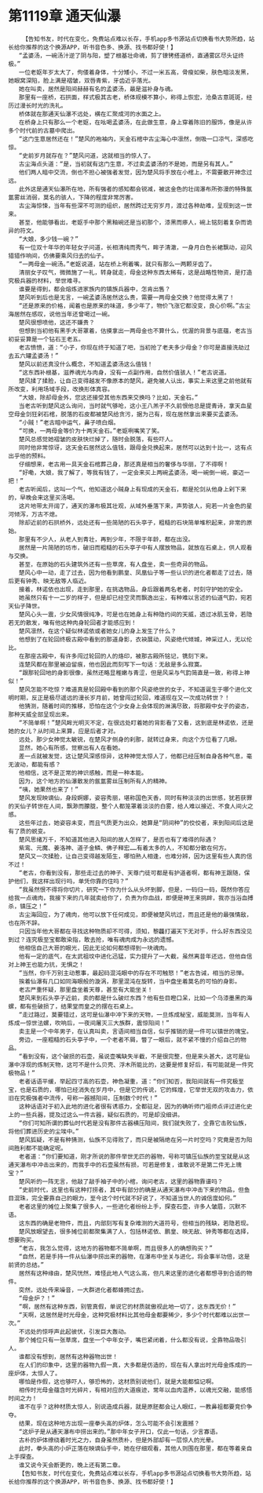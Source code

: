 # 第1119章 通天仙瀑
        【告知书友，时代在变化，免费站点难以长存，手机app多书源站点切换看书大势所趋，站长给你推荐的这个换源APP，听书音色多、换源、找书都好使！】
       “孟婆汤，一碗汤汁逆了阴与阳，塑了根基壮命魂，剪了镣铐搭道桥，直通雾区尽头证终极。”
       一位老妪年岁太大了，佝偻着身体，十分矮小，不过一米五高，骨瘦如柴，肤色暗淡发黑，她眼窝深陷，脸上满是褶皱，双唇青紫，牙齿近乎落光。
       她在叫卖，居然是阳间赫赫有名的孟婆汤，最是滋补身与魂。
       那里有一座桥，石拱面，样式极其古老，桥体规模不算小，称得上恢宏，沧桑古意斑斑，经历过漫长时光的洗礼。
       桥体就在那通天仙瀑不远处，横在汇聚成河的水面之上。
       在桥身上只有那么一个老妪，在吆喝孟婆汤，在此做生意，身上穿着陈旧的服饰，像是从许多个时代前的古墓中爬出。
       “这门生意居然还在！”楚风的袍袖内，天金石棺中古尘海心中凛然，倒吸一口凉气，深感吃惊。
       “史前岁月就存在？”楚风问道，这就相当的惊人了。
       古尘海点头道：“是，当初就有这门生意，不过卖孟婆汤的不是她，而是另有其人。”
       他们两人暗中交流，倒也不担心被强者发觉，因为楚风将手放在小棺上，不需要散开神念过远。
       此外这是通天仙瀑所在地，所有强者的感知都会锐减，被这金色的壮阔瀑布所弥漫的特殊氤氲雾丝消弱，莫名的骇人，下降的程度非常厉害。
       古尘海惊悚，当年有些深不可测的组织，居然跨过无穷岁月，渡过各种劫难，呈现到这一世来。
       甚至，他能够看出，老妪手中那个黑釉碗还是当初那个，漆黑而瘆人，碗上铭刻着复杂而诡异的符文。
       “大娘，多少钱一碗？”
       有一位双十年华的年轻女子问道，长相清纯而秀气，眸子清澈，一身月白色长裙飘动，迎风猎猎作响间，仿佛要乘风归去的仙子。
       “一两母金一碗汤。”老妪说道，站在桥上咧着嘴，就只有那么一两颗牙齿了。
       清丽女子叹气，微微施了一礼，转身就走，母金这种东西太稀有，这是战略性物资，是打造究极兵器的材料，举世难寻。
       谁要是得到，都会熔炼进家族内的镇族兵器中，怎肯出售？
       楚风听到后也是无言，一碗孟婆汤居然这么贵，需要一两母金交换？他觉得太黑了！
       “还是原来的价格，闻着也是原来的味道，多少年了，物价飞涨它都没变，良心价啊。”古尘海居然在感叹，说他当年还曾喝过一碗。
       楚风很想喷他，这还不嫌贵？
       但想到当初他有黑手大哥罩着，估摸拿出一两母金也不算什么，优渥的背景与底蕴，老古当初妥妥算是一个钻石王老五。
       老古愤愤，道：“小子，你现在终于知道了吧，当初抢了老夫多少母金？你可是直接洗劫过去五六罐孟婆汤！”
       楚风以前还真没什么概念，不知道孟婆汤这么值钱！
       “这东西补根基，滋养魂光与肉身，没有一点副作用，自然价值骇人！”老古说道。
       楚风揉了揉脸，让自己变得越发不像原本的楚风，避免被人认出，事实上来这里之前他就有所改变，利用场域手段，改换形体真容。
       “大娘，除却母金外，您这还接受其他东西来交换吗？比如，天金石。”
       当老古听到楚风这么询问，当时就气够呛，这小王八羔子不久前恨他总是提青诗，拿天血星空母金剑狂剁石棺，脱落的石皮都被楚风给贪污，据为己有，现在居然拿出来要买孟婆汤。
       “小贼！”老古暗中运气，鼻子喷白烟。
       “可换，一两母金等价为十两天金石。”老妪咧嘴笑了笑。
       楚风总感觉她褶皱的皮肤快烂掉了，随时会脱落，有些吓人。
       同时他非常惊讶，这天金石居然这么值钱，跟母金兑换起来，居然可以达到十比一，这有点出乎他的预料。
       仔细想来，老古用一具天金石棺葬己身，那还真是相当的奢侈与华丽，了不得啊！
       “好嘞，大娘，我了解了，等我有钱了，一定会来买上两碗孟婆汤，喝一碗倒一碗，豪迈一把！”
       老古听闻后，这叫一个气，他知道这小贼身上有现成的天金石，都是抡剑从他身上剁下来的，早晚会来这里买汤喝。
       这片地带太开阔了，通天的瀑布极其壮观，从域外垂落下来，声势骇人，宛若一片金色的星河倾泻，万古不熄。
       除却近前的石拱桥外，远处还有一些简陋的石头亭子，粗糙的石块简单堆积起来，非常的原始。
       那里有不少人，从老人到青壮，再到少年，不限于年龄，都在出没。
       居然是一片简陋的坊市，破旧而粗糙的石头亭子中有人摆放物品，就放在石桌上，供人观看与交换。
       甚至，在原始的石头建筑外还有一些草席，有人盘坐，卖一些奇异的物品。
       楚风心中一动，走了过去，因为他看到鹏皇、凤凰仙子等一些认识的进化者都走了过去，随后更有钟秀、映无敌等人临近。
       接着，林诺依也出现，走到那里，在挑选物品，身后跟着两名老者，时刻守护她的安全。
       她虽然只有十一二岁的样子，但是却已经空灵而飘逸出尘，有种难以言述的仙道气韵，宛若天仙子降世。
       楚风心头一震，少女风情很纯净，可是也在她身上有种隐约间的天威，透过冰肌玉骨，若隐若无的散发，唯有他这种肉身轮回者才能感应到！
       楚风凛然，在这个疑似林诺依或者她女儿的身上发生了什么？
       他想到了在轮回终极古殿中看到的那道身影，衣袂展动，风姿绝代倾城，神采过人，无以伦比。
       在那座古殿中，有许多闯过轮回的人的烙印，被那古殿所铭记，镌刻下来。
       连楚风都在那里被迫留痕，他也因此而刻写下一句话：无敌是多么寂寞。
       “跟那轮回地的身影很像，虽然还略显稚嫩与青涩，但是风采与气韵简直是一致，称得上神似！”
       楚风怎能不吃惊？难道真是轮回殿中看到的那个风姿绝世的女子，不知道诞生于哪个进化文明时期，反正是极尽遥远的漫长岁月前，她曾闯过轮回，难道现在又一次成功转世？！
       他猜测，随着时间的推移，恐怕在这个少女身上会体现的淋漓尽致，将那殿中女子的姿态，那种天威全部呈现出来。
       “不简单啊！”楚风眸光明灭不定，在很远处盯着她的背影看了又看，这到底是林诺依，还是她的女儿？从时间上来算，应是后者才对。
       远处，那少女神觉太敏锐，在楚风才侧身的刹那，就转过身来，向这个方位看了几眼。
       显然，她心有所感，觉察出有人在看她。
       差一点就被发觉，这让楚风深感惊异，这种神觉太惊人了，他都已经压制自身各种气息，毫无波动，都能有感？
       他相信，这不是正常的神识感触，而是一种本能。
       因为，这个地方的仙瀑散发的氤氲雾丝压制所有人的精神。
       “咦，她果然也来了！”
       楚风发现映谪仙，身段婀娜，姿容秀丽，堪称国色天香，同时有种淡淡的出世感，犹若获罪的天仙子转世在人间，飘渺而朦胧，整个人都笼罩着淡淡的白雾，给人难以接近、不食人间火之感。
       这些年过去，她姿容未变，而且气质更为出众，她算是“阴间种”的佼佼者，来到阳间后这是有了质的蜕变。
       楚风思绪万千，不知道其他进入阳间的故人怎样了，是否也有了难得的际遇？
       紫鸾、元魔、姜洛神、道子金鳞、佛子释宏……有着太多的人，不知都分散在何方。
       楚风又一次揉脸，让自己变得越发陌生，哪怕熟人相逢，也难分辨，因为这里有些人真的信不过！
       “老古，你看到没有，那些走过去的神子、天尊门徒可都是有护道者啊，都有神王跟随，保护他们，我这样出现行吗，单凭你靠的住吗？”
       “我虽然恨不得将你切片，研究一下你为什么从头坏到脚，但是，一码归一码，既然你答应给我一点魂肉，我接下来的几年就卖给你了，负责为你血战，即便是神王来挑衅，我亦当浴血搏杀，镇压之！”
       古尘海回应，为了魂肉，他可以放下任何成见，即便被楚风坑过，而且还是他的最强情敌，也在所不辞。
       只因当年他大哥都在寻找这种物质却不可得，须知，黎龘打遍天下无对手，什么好东西没见到过？连究极至宝都敢染指，敢去抢，唯有魂肉成为永远的遗憾。
       他相信自己大哥的眼光，因此无论如何都想得到一块魂肉。
       他有一定的底气，在太武祖坟中进化迅猛，实力提升了一大截，虽然离昔年还远，但他自信对上神王也能力抗，无惧之！
       “当然，你千万别主动惹事，最起码混沌眼中的存在不可触怒！”老古告诫，相当的忌惮。
       挨着仙瀑有几口如同海眼般的漩涡，那里混沌在旋转，当中盘坐着莫名的可怕的身影。
       老古严重怀疑，那里盘坐着天尊，甚至有大能坐关！
       楚风来到石头亭子近前，卖的都是什么破烂东西？他有些目瞪口呆，比如一个乌漆墨黑的海螺，都有些破损了，结果堂而皇之的摆在石桌上。
       “走过路过，莫要错过，这可是仙瀑中冲下来的天物，一旦炼成秘宝，威能莫测，当年有人炼成一惊世法螺，吹响后，一夜间屠灭三大族群，震惊阳间！”
       卖主是一个中年男子，在认真叫卖，言语间相当自信，似乎推销的是一件可以镇世的瑰宝。
       旁边，一座粗糙的石头亭子中，一个老者不屑，瞥了一眼后，就不紧不慢的介绍自己的物品。
       “看到没有，这个破损的石壶，虽说壶嘴缺失半截，不是很完整，但是来头甚大，这可是仙瀑中浮现的炼制天物，这可不是什么贝壳、浮木所能比的，这要是修复好后，有可能就是一件究极物品！”
       老者话语平缓，举起四寸高的石壶，神色凝重，道：“你们知否，我阳间就有一件究极至宝，也是石质的，哪怕已经消失在岁月中，但是它的传说，它的辉煌，它举世无双的攻击力，依旧在究极强者中流传，号称一器撼阳间，压制数个时代！”
       这种话语对于初入此地的进化者很有诱惑力，全都驻足，因为的确听师门祖师点评过进化史上的一些兵器，提及过这么一件古器，疑似石质的，可是却没细讲。
       “你们可知所谓的葬仙时代若是没有那件古器横压阳间，我们就失败了，全靠它击败仙族，将他们葬进历史的尘埃中。”
       楚风狐疑，不是有种猜测，仙族不见得败了，而只是被隔绝在另一片时空吗？究竟是否为阳间胜利都不能确定呢。
       老者道：“你们要知道，刚才所说的那件举世无匹的器物，号称可镇压仙族的至宝就是从这通天瀑布中冲击出来的，而我手中的石壶虽然有损，可若是修复，谁敢说不是第二件无上瑰宝？”
       楚风听的一阵无言，他敲了敲手袖子中的小棺，询问老古，这里的器物靠谱吗？
       “史前时代，这里也有这种打捞者，其中有部分的确是从通天瀑布中冲击下来的物品，但鱼目混珠，完全要靠自己的眼力，至今这个时代就不好说了，不知道当世人的诚信度如何。”
       老者这里的摊位上聚集了很多人，一些进化者纷纷上手，探查石壶，许多人皱眉，沉默不语。
       这东西的确是老物件，而且，内部刻写有复杂难测的大道符号，但相当的残缺，若隐若现。
       楚风放眼望去，很多摊位前都聚集满了人，包括林诺依、鹏皇、映无敌、钟秀等都在选择，想要购买。
       “老古，我怎么觉得，这地方的器物都不简单啊，而且很多人的确想购买？”
       “自然，若是手持一件从仙瀑中捞出来的器物，在瀑布中坐关与进化，将会事半功倍，这是前贤的总结。”
       居然有这种缘由，楚风恍然，难怪此地人气这么高，但凡来这里的进化者都想寻到合适的物件。
       突然，远处传来噪音，一大群进化者都蜂拥过去。
       “母金炉？！”
       “啊，居然有这种东西，别管真假，单说它的材质就傲视此地一切了，这东西无价！”
       “天啊，这居然是时光母金，这种究极材料比其他母金都要稀少，多少个时代都难以出世一次。”
       不远处的惊呼声此起彼伏，引发巨大轰动。
       那个摊位只有一张草席，盘坐一个中年女子，嘴巴紧闭着，什么都没有说，全靠物品吸引人。
       谁都没有想到，居然有这种器物出世！
       在人们的印象中，这里的器物九假一真，大多都是仿造的，现在有人拿出时光母金炼成的一座炉体，太惊人了。
       哪怕是作假，这也够吓人，够恐怖的，这材质别说他们，就是大能都惦记啊。
       相传时光母金蕴含时光碎片，有相对应的大道痕迹，常年以血肉温养，以魂光交融，能感悟时间之力！
       谁不在乎？这种材质太惊人，别说造成兵器，就是原胚都会让人眼红，一教鼻祖都要竞价争夺。
       结果，现在这种地方出现一座拳头高的炉体，怎么可能不会引发震撼？
       “这炉子是从通天瀑布中捞出来的。”那中年女子开口，仅此一句话，少言寡语。
       古朴的炉体缭绕着时光之力，自身虽然质朴，但是外部却有一层惊人的光晕。
       此时，拳头高的小炉正落在映谪仙手中，她在仔细观看，其他人则围在那里，都在等着亲自上手探查。
       谁又说今天会断更的，晚上还有第二章。
       【告知书友，时代在变化，免费站点难以长存，手机app多书源站点切换看书大势所趋，站长给你推荐的这个换源APP，听书音色多、换源、找书都好使！】